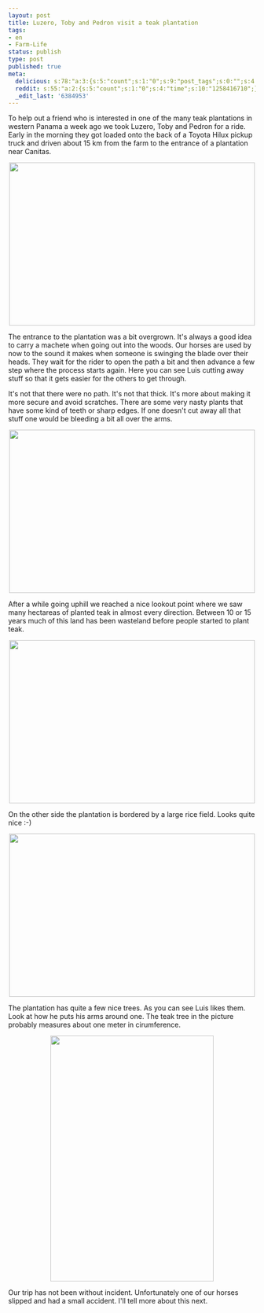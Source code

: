 ```yaml
---
layout: post
title: Luzero, Toby and Pedron visit a teak plantation
tags:
- en
- Farm-Life
status: publish
type: post
published: true
meta:
  delicious: s:78:"a:3:{s:5:"count";s:1:"0";s:9:"post_tags";s:0:"";s:4:"time";s:10:"1258416708";}";
  reddit: s:55:"a:2:{s:5:"count";s:1:"0";s:4:"time";s:10:"1258416710";}";
  _edit_last: '6384953'
---
```

To help out a friend who is interested in one of the many teak plantations in western Panama a week ago we took Luzero, Toby and Pedron for a ride. Early in the morning they got loaded onto the back of a Toyota Hilux pickup truck and driven about 15 km from the farm to the entrance of a plantation near Canitas.

<a href="http://www.flickr.com/photos/34665899@N00/4009007358" title="View '' on Flickr.com"><div style="text-align:center;"><img src="http://farm3.static.flickr.com/2507/4009007358_a2cd74ef86.jpg" alt="" border="0" width="500" height="332" /></div></a>

The entrance to the plantation was a bit overgrown. It's always a good idea to carry a machete when going out into the woods. Our horses are used by now to the sound it makes when someone is swinging the blade over their heads. They wait for the rider to open the path a bit and then advance a few step where the process starts again. Here you can see Luis cutting away stuff so that it gets easier for the others to get through.

It's not that there were no path. It's not that thick. It's more about making it more secure and avoid scratches. There are some very nasty plants that have some kind of teeth or sharp edges. If one doesn't cut away all that stuff one would be bleeding a bit all over the arms.

<a href="http://www.flickr.com/photos/34665899@N00/4009009468" title="View '' on Flickr.com"><div style="text-align:center;"><img src="http://farm4.static.flickr.com/3496/4009009468_030bbb91ba.jpg" alt="" border="0" width="500" height="332" /></div></a>

After a while going uphill we reached a nice lookout point where we saw many hectareas of planted teak in almost every direction. Between 10 or 15 years much of this land has been wasteland before people started to plant teak.

<a href="http://www.flickr.com/photos/34665899@N00/4009011932" title="View '' on Flickr.com"><div style="text-align:center;"><img src="http://farm3.static.flickr.com/2541/4009011932_c860f1c0f2.jpg" alt="" border="0" width="500" height="332" /></div></a>

On the other side the plantation is bordered by a large rice field. Looks quite nice :-)

<a href="http://www.flickr.com/photos/34665899@N00/4008247899" title="View '' on Flickr.com"><div style="text-align:center;"><img src="http://farm3.static.flickr.com/2484/4008247899_c2d3bdc480.jpg" alt="" border="0" width="500" height="332" /></div></a>

The plantation has quite a few nice trees. As you can see Luis likes them. Look at how he puts his arms around one. The teak tree in the picture probably measures about one meter in cirumference.

<a href="http://www.flickr.com/photos/34665899@N00/4009015720" title="View '' on Flickr.com"><div style="text-align:center;"><img src="http://farm3.static.flickr.com/2571/4009015720_9927aff8e2.jpg" alt="" border="0" width="332" height="500" /></div></a>

Our trip has not been without incident. Unfortunately one of our horses slipped and had a small accident. I'll tell more about this next.
